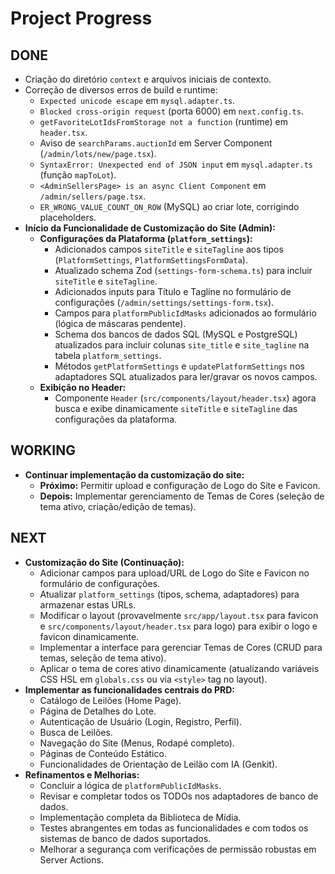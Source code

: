 
# Project Progress

## DONE
- Criação do diretório `context` e arquivos iniciais de contexto.
- Correção de diversos erros de build e runtime:
    - `Expected unicode escape` em `mysql.adapter.ts`.
    - `Blocked cross-origin request` (porta 6000) em `next.config.ts`.
    - `getFavoriteLotIdsFromStorage not a function` (runtime) em `header.tsx`.
    - Aviso de `searchParams.auctionId` em Server Component (`/admin/lots/new/page.tsx`).
    - `SyntaxError: Unexpected end of JSON input` em `mysql.adapter.ts` (função `mapToLot`).
    - `<AdminSellersPage> is an async Client Component` em `/admin/sellers/page.tsx`.
    - `ER_WRONG_VALUE_COUNT_ON_ROW` (MySQL) ao criar lote, corrigindo placeholders.
- **Início da Funcionalidade de Customização do Site (Admin):**
    - **Configurações da Plataforma (`platform_settings`):**
        - Adicionados campos `siteTitle` e `siteTagline` aos tipos (`PlatformSettings`, `PlatformSettingsFormData`).
        - Atualizado schema Zod (`settings-form-schema.ts`) para incluir `siteTitle` e `siteTagline`.
        - Adicionados inputs para Título e Tagline no formulário de configurações (`/admin/settings/settings-form.tsx`).
        - Campos para `platformPublicIdMasks` adicionados ao formulário (lógica de máscaras pendente).
        - Schema dos bancos de dados SQL (MySQL e PostgreSQL) atualizados para incluir colunas `site_title` e `site_tagline` na tabela `platform_settings`.
        - Métodos `getPlatformSettings` e `updatePlatformSettings` nos adaptadores SQL atualizados para ler/gravar os novos campos.
    - **Exibição no Header:**
        - Componente `Header` (`src/components/layout/header.tsx`) agora busca e exibe dinamicamente `siteTitle` e `siteTagline` das configurações da plataforma.

## WORKING
- **Continuar implementação da customização do site:**
    - **Próximo:** Permitir upload e configuração de Logo do Site e Favicon.
    - **Depois:** Implementar gerenciamento de Temas de Cores (seleção de tema ativo, criação/edição de temas).

## NEXT
- **Customização do Site (Continuação):**
    - Adicionar campos para upload/URL de Logo do Site e Favicon no formulário de configurações.
    - Atualizar `platform_settings` (tipos, schema, adaptadores) para armazenar estas URLs.
    - Modificar o layout (provavelmente `src/app/layout.tsx` para favicon e `src/components/layout/header.tsx` para logo) para exibir o logo e favicon dinamicamente.
    - Implementar a interface para gerenciar Temas de Cores (CRUD para temas, seleção de tema ativo).
    - Aplicar o tema de cores ativo dinamicamente (atualizando variáveis CSS HSL em `globals.css` ou via `<style>` tag no layout).
- **Implementar as funcionalidades centrais do PRD:**
    - Catálogo de Leilões (Home Page).
    - Página de Detalhes do Lote.
    - Autenticação de Usuário (Login, Registro, Perfil).
    - Busca de Leilões.
    - Navegação do Site (Menus, Rodapé completo).
    - Páginas de Conteúdo Estático.
    - Funcionalidades de Orientação de Leilão com IA (Genkit).
- **Refinamentos e Melhorias:**
    - Concluir a lógica de `platformPublicIdMasks`.
    - Revisar e completar todos os TODOs nos adaptadores de banco de dados.
    - Implementação completa da Biblioteca de Mídia.
    - Testes abrangentes em todas as funcionalidades e com todos os sistemas de banco de dados suportados.
    - Melhorar a segurança com verificações de permissão robustas em Server Actions.
